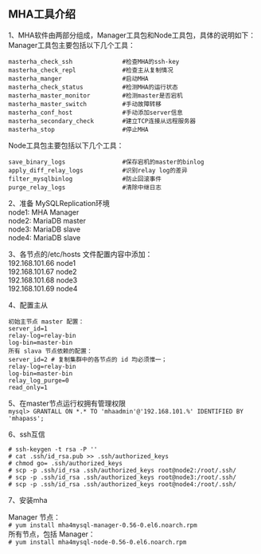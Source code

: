 MHA工具介绍  
---
1、MHA软件由两部分组成，Manager工具包和Node工具包，具体的说明如下：  
Manager工具包主要包括以下几个工具：  
```
masterha_check_ssh              #检查MHA的ssh-key
masterha_check_repl             #检查主从复制情况
masterha_manger                 #启动MHA
masterha_check_status           #检测MHA的运行状态
masterha_master_monitor         #检测master是否宕机
masterha_master_switch          #手动故障转移
masterha_conf_host              #手动添加server信息
masterha_secondary_check        #建立TCP连接从远程服务器
masterha_stop                   #停止MHA
```
Node工具包主要包括以下几个工具：  
```
save_binary_logs                #保存宕机的master的binlog
apply_diff_relay_logs           #识别relay log的差异
filter_mysqlbinlog              #防止回滚事件
purge_relay_logs                #清除中继日志
```  

2、准备 MySQLReplication环境  
node1: MHA Manager  
node2: MariaDB master  
node3: MariaDB slave  
node4: MariaDB slave  


3、各节点的/etc/hosts 文件配置内容中添加：  
192.168.101.66 node1  
192.168.101.67 node2  
192.168.101.68 node3  
192.168.101.69 node4  

4、配置主从  
```
初始主节点 master 配置：
server_id=1
relay-log=relay-bin
log-bin=master-bin
所有 slava 节点依赖的配置：
server_id=2 # 复制集群中的各节点的 id 均必须惟一；
relay-log=relay-bin
log-bin=master-bin
relay_log_purge=0
read_only=1
```  

5、在master节点运行权拥有管理权限  
``` mysql> GRANTALL ON *.* TO 'mhaadmin'@'192.168.101.%' IDENTIFIED BY 'mhapass'; ```  

6、ssh互信  
```
# ssh-keygen -t rsa -P ''
# cat .ssh/id_rsa.pub >> .ssh/authorized_keys
# chmod go= .ssh/authorized_keys
# scp -p .ssh/id_rsa .ssh/authorized_keys root@node2:/root/.ssh/
# scp -p .ssh/id_rsa .ssh/authorized_keys root@node3:/root/.ssh/
# scp -p .ssh/id_rsa .ssh/authorized_keys root@node4:/root/.ssh/
```  

7、安装mha

Manager 节点：  
``` # yum install mha4mysql-manager-0.56-0.el6.noarch.rpm ```  
所有节点，包括 Manager：  
``` # yum install mha4mysql-node-0.56-0.el6.noarch.rpm ```  

